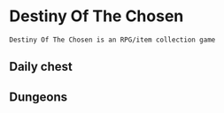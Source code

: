 # Destiny Of The Chosen
```Destiny Of The Chosen is an RPG/item collection game```
## Daily chest
## Dungeons